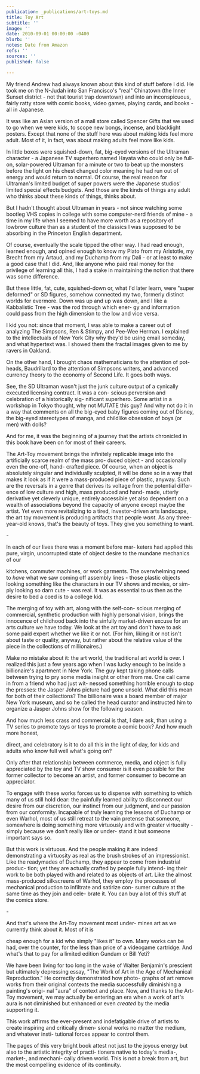 ```yaml
---
publication: _publications/art-toys.md
title: Toy Art
subtitle: ''
image: ''
date: 2010-09-01 00:00:00 -0400
blurb: ''
notes: Date from Amazon
refs: ''
sources: ''
published: false

---
```

My friend Andrew had always known about this kind of stuff before I did. He took me on the N-Judah into San Francisco's "real" Chinatown (the Inner Sunset district - not that tourist trap downtown) and into an inconspicuous, fairly ratty store with comic books, video games, playing cards, and books - all in Japanese.

It was like an Asian version of a mall store called Spencer Gifts that we used to go when we were kids, to scope new bongs, incense, and blacklight posters. Except that none of the stuff here was about making kids feel more adult. Most of it, in fact, was about making adults feel more like kids.

In little boxes were squished-down, fat, big-eyed versions of the Ultraman character - a Japanese TV superhero named Hayata who could only be full-on, solar-powered Ultraman for a minute or two to beat up the monsters before the light on his chest changed color meaning he had run out of energy and would return to normal. Of course, the real reason for Ultraman's limited budget of super powers were the Japanese studios' limited special effects budgets. And those are the kinds of things any adult who thinks about these kinds of things, thinks about.

But I hadn't thought about Ultraman in years - not since watching some bootleg VHS copies in college with some computer-nerd friends of mine - a time in my life when I seemed to have more worth as a repository of lowbrow culture than as a student of the classics I was supposed to be absorbing in the Princeton English department.

Of course, eventually the scale tipped the other way. I had read enough, learned enough, and opined enough to know my Plato from my Aristotle, my Brecht from my Artaud, and my Duchamp from my Dali - or at least to make a good case that I did. And, like anyone who paid real money for the privilege of learning all this, I had a stake in maintaining the notion that there was some difference.

But these little, fat, cute, squished-down or, what I'd later learn, were "super deformed" or SD figures, somehow connected my two, formerly distinct worlds for evermore. Down was up and up was down, and I like a Kabbalistic Tree - was the rod through which ener- gy and information could pass from the high dimension to the low and vice versa.

I kid you not: since that moment, I was able to make a career out of analyzing The Simpsons, Ren & Stimpy, and Pee-Wee Herman. I explained to the intellectuals of New York City why they'd be using email someday, and what hypertext was. I showed them the fractal images given to me by ravers in Oakland.

On the other hand, I brought chaos mathematicians to the attention of pot-heads, Baudrillard to the attention of Simpsons writers, and advanced currency theory to the economy of Second Life. It goes both ways.

See, the SD Ultraman wasn't just the junk culture output of a cynically executed licensing contract. It was a con- scious perversion and celebration of a historically sig- nificant superhero. Some artist in a workshop in Tokyo thought, why not MUTATE this guy? And why not do it in a way that comments on all the big-eyed baby figures coming out of Disney, the big-eyed stereotypes of manga, and childlike obsession of boys (or men) with dolls?

And for me, it was the beginning of a journey that the artists chronicled in this book have been on for most of their careers.

The Art-Toy movement brings the infinitely replicable image into the artificially scarce realm of the mass pro- duced object - and occasionally even the one-off, hand- crafted piece. Of course, when an object is absolutely singular and individually sculpted, it will be done so in a way that makes it look as if it were a mass-produced piece of plastic, anyway. Such are the reversals in a genre that derives its voltage from the potential differ- ence of low culture and high, mass produced and hand- made, utterly derivative yet cleverly unique, entirely accessible yet also dependent on a wealth of associations beyond the capacity of anyone except maybe the artist. Yet even more revitalizing to a tired, investor-driven arts landscape, the art toy movement is producing artifacts that people _want_. As any three-year-old knows, that's the beauty of toys. They give you something to want.

\-

In each of our lives there was a moment before mar- keters had applied this pure, virgin, uncorrupted state of object desire to the mundane mechanics of our

kitchens, commuter machines, or work garments. The overwhelming need to _have_ what we saw coming off assembly lines - those plastic objects looking something like the characters in our TV shows and movies, or sim- ply looking so darn cute - was real. It was as essential to us then as the desire to bed a coed is to a college kid.

The merging of toy with art, along with the self-con- scious merging of commercial, synthetic production with highly personal vision, brings the innocence of childhood back into the sinfully market-driven excuse for an arts culture we have today. We look at the art toy and don't have to ask some paid expert whether we like it or not. (For him, liking it or not isn't about taste or quality, anyway, but rather about the relative value of the piece in the collections of millionaires.)

Make no mistake about it: the art world, the traditional art world is over. I realized this just a few years ago when I was lucky enough to be inside a billionaire's apartment in New York. The guy kept taking phone calls between trying to pry some media insight or other from me. One call came in from a friend who had just wit- nessed something horrible enough to stop the presses: the Jasper Johns picture had gone unsold. What did this mean for both of their collections? The billionaire was a board member of major New York museum, and so he called the head curator and instructed him to organize a Jasper Johns show for the following season.

And how much less crass and commercial is that, I dare ask, than using a TV series to promote toys or toys to promote a comic book? And how much more honest,

direct, and celebratory is it to do all this in the light of day, for kids and adults who know full well what's going on?

Only after that relationship between commerce, media, and object is fully appreciated by the toy and TV show consumer is it even possible for the former collector to become an artist, and former consumer to become an appreciator.

To engage with these works forces us to dispense with something to which many of us still hold dear: the painfully learned ability to disconnect our desire from our discretion, our instinct from our judgment, and our passion from our conformity. Incapable of truly learning the lessons of Duchamp or even Warhol, most of us still retreat to the vain pretense that someone, somewhere is doing something more virtuously and with greater virtuosity - simply because we don't really like or under- stand it but someone important says so.

But this work is virtuous. And the people making it are indeed demonstrating a virtuosity as real as the brush strokes of an impressionist. Like the readymades of Duchamp, they appear to come from industrial produc- tion; yet they are actually crafted by people fully intend- ing their work to be both played with and related to as objects of art. Like the almost mass-produced silkscreens of Warhol, they employ the processes of mechanical production to infiltrate and satirize con- sumer culture at the same time as they join and cele- brate it. You can buy a lot of this stuff at the comics store.

\-

And that's where the Art-Toy movement most under- mines art as we currently think about it. Most of it is

cheap enough for a kid who simply "likes it" to own. Many works can be had, over the counter, for the less than price of a videogame cartridge. And what's that to pay for a limited edition Gundam or Bill Yeti?

We have been living for too long in the wake of Walter Benjamin's prescient but ultimately depressing essay, "The Work of Art in the Age of Mechanical Reproduction." He correctly demonstrated how photo- graphs of art remove works from their original contexts the media successfully diminishing a painting's origi- nal "aura" of context and place. Now, and thanks to the Art-Toy movement, we may actually be entering an era when a work of art's aura is not diminished but enhanced or even _created_ by the media supporting it.

This work affirms the ever-present and indefatigable drive of artists to create inspiring and critically dimen- sional works no matter the medium, and whatever insti- tutional forces appear to control them.

The pages of this very bright book attest not just to the joyous energy but also to the artistic integrity of practi- tioners native to today's media-, market-, and mechani- cally driven world. This is not a break from art, but the most compelling evidence of its continuity.